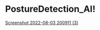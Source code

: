 # PostureDetection_AI!
[Screenshot 2022-08-03 200911 (3)](https://user-images.githubusercontent.com/95316668/182700089-67d77860-6ba8-4573-b6a0-86fa8d19c28e.png)
